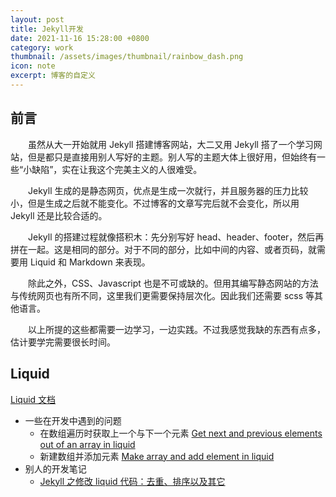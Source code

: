 ```yaml
---
layout: post
title: Jekyll开发
date: 2021-11-16 15:28:00 +0800
category: work
thumbnail: /assets/images/thumbnail/rainbow_dash.png
icon: note
excerpt: 博客的自定义
---
```


<!--more-->

## 前言

&emsp;&emsp;虽然从大一开始就用 Jekyll 搭建博客网站，大二又用 Jekyll 搭了一个学习网站，但是都只是直接用别人写好的主题。别人写的主题大体上很好用，但始终有一些“小缺陷”，实在让我这个完美主义的人很难受。

&emsp;&emsp;Jekyll 生成的是静态网页，优点是生成一次就行，并且服务器的压力比较小，但是生成之后就不能变化。不过博客的文章写完后就不会变化，所以用 Jekyll 还是比较合适的。

&emsp;&emsp;Jekyll 的搭建过程就像搭积木：先分别写好 head、header、footer，然后再拼在一起。这是相同的部分。对于不同的部分，比如中间的内容、或者页码，就需要用 Liquid 和 Markdown 来表现。

&emsp;&emsp;除此之外，CSS、Javascript 也是不可或缺的。但用其编写静态网站的方法与传统网页也有所不同，这里我们更需要保持层次化。因此我们还需要 scss 等其他语言。

&emsp;&emsp;以上所提的这些都需要一边学习，一边实践。不过我感觉我缺的东西有点多，估计要学完需要很长时间。

## Liquid

[Liquid 文档](https://liquid.bootcss.com/)

- 一些在开发中遇到的问题
  - 在数组遍历时获取上一个与下一个元素 [Get next and previous elements out of an array in liquid](https://stackoverflow.com/questions/16145061/get-next-and-previous-elements-out-of-an-array-in-liquid)
  - 新建数组并添加元素 [Make array and add element in liquid](https://twpower.github.io/228-make-array-and-add-element-in-jekyll-liquid-en)
- 别人的开发笔记
  - [Jekyll 之修改 liquid 代码：去重、排序以及其它](https://yo1995.github.io/html/jekyll-edit-liquid-1/)